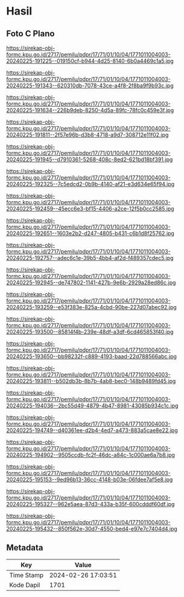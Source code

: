 # Hasil

## Foto C Plano

https://sirekap-obj-formc.kpu.go.id/2717/pemilu/pdpr/17/71/01/10/04/1771011004003-20240225-191225--019150cf-b944-4d25-8140-6b0a4469c1a5.jpg

https://sirekap-obj-formc.kpu.go.id/2717/pemilu/pdpr/17/71/01/10/04/1771011004003-20240225-191343--620310db-7078-43ce-a4f8-2f8ba9f9b93c.jpg

https://sirekap-obj-formc.kpu.go.id/2717/pemilu/pdpr/17/71/01/10/04/1771011004003-20240225-191634--226b9deb-8250-4d5a-89fc-78fc0c459e3f.jpg

https://sirekap-obj-formc.kpu.go.id/2717/pemilu/pdpr/17/71/01/10/04/1771011004003-20240225-191811--2f57e96b-d3b8-4718-a9d7-308712e11f02.jpg

https://sirekap-obj-formc.kpu.go.id/2717/pemilu/pdpr/17/71/01/10/04/1771011004003-20240225-191945--d7910361-5268-408c-8ed2-621bd18bf391.jpg

https://sirekap-obj-formc.kpu.go.id/2717/pemilu/pdpr/17/71/01/10/04/1771011004003-20240225-192325--7c5edcd2-0b9b-4140-af21-e3d634e65f94.jpg

https://sirekap-obj-formc.kpu.go.id/2717/pemilu/pdpr/17/71/01/10/04/1771011004003-20240225-192459--45ecc6e3-bf15-4406-a2ce-12f5b0cc2585.jpg

https://sirekap-obj-formc.kpu.go.id/2717/pemilu/pdpr/17/71/01/10/04/1771011004003-20240225-192651--1603e2b2-d247-4805-b431-c6b1d8f25762.jpg

https://sirekap-obj-formc.kpu.go.id/2717/pemilu/pdpr/17/71/01/10/04/1771011004003-20240225-192757--adec6c1e-39b5-4bb4-af2d-f489357cdec5.jpg

https://sirekap-obj-formc.kpu.go.id/2717/pemilu/pdpr/17/71/01/10/04/1771011004003-20240225-192945--de747802-1141-427b-9e6b-2929a28ed86c.jpg

https://sirekap-obj-formc.kpu.go.id/2717/pemilu/pdpr/17/71/01/10/04/1771011004003-20240225-193259--e53f383e-825a-4cbd-90be-227d07abec92.jpg

https://sirekap-obj-formc.kpu.go.id/2717/pemilu/pdpr/17/71/01/10/04/1771011004003-20240225-193500--85814f4b-239e-48df-a3df-6cd465853f40.jpg

https://sirekap-obj-formc.kpu.go.id/2717/pemilu/pdpr/17/71/01/10/04/1771011004003-20240225-193650--bb98232f-c889-4193-baad-22d788566abc.jpg

https://sirekap-obj-formc.kpu.go.id/2717/pemilu/pdpr/17/71/01/10/04/1771011004003-20240225-193811--b502db3b-8b7b-4ab8-bec0-148b9489fd45.jpg

https://sirekap-obj-formc.kpu.go.id/2717/pemilu/pdpr/17/71/01/10/04/1771011004003-20240225-194036--2bc55d49-4879-4b47-8981-43085b934c1c.jpg

https://sirekap-obj-formc.kpu.go.id/2717/pemilu/pdpr/17/71/01/10/04/1771011004003-20240225-194749--d40361ee-d2b4-4ed7-a473-883a5cae8e22.jpg

https://sirekap-obj-formc.kpu.go.id/2717/pemilu/pdpr/17/71/01/10/04/1771011004003-20240225-194902--9505ccdb-fc2f-46dc-a84c-1c000ae6a7b8.jpg

https://sirekap-obj-formc.kpu.go.id/2717/pemilu/pdpr/17/71/01/10/04/1771011004003-20240225-195153--9ed96b13-36cc-4148-b03e-06fdee7af5e8.jpg

https://sirekap-obj-formc.kpu.go.id/2717/pemilu/pdpr/17/71/01/10/04/1771011004003-20240225-195327--962e5aea-87d3-433a-b35f-600cdddf60df.jpg

https://sirekap-obj-formc.kpu.go.id/2717/pemilu/pdpr/17/71/01/10/04/1771011004003-20240225-195432--850f562e-30d7-4550-bed4-e97e7c7404d4.jpg


## Metadata

| Key        | Value               |
| ---------- | ------------------- |
| Time Stamp | 2024-02-26 17:03:51 |
| Kode Dapil | 1701                |



